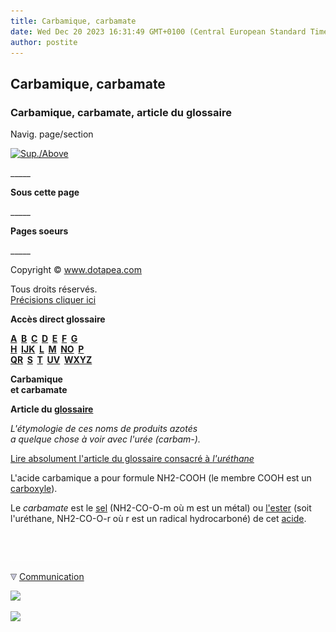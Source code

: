 ```yaml
---
title: Carbamique, carbamate
date: Wed Dec 20 2023 16:31:49 GMT+0100 (Central European Standard Time)
author: postite
---
```


## Carbamique, carbamate
### Carbamique, carbamate, article du glossaire
 Navig. page/section

[![Sup./Above](_derived/up_cmp_themenoir010_up.gif)](c.html)

\_\_\_\_\_

**Sous cette page**

\_\_\_\_\_

**Pages soeurs**

\_\_\_\_\_

Copyright © www.dotapea.com

Tous droits réservés.  
[Précisions cliquer ici](droitscopie.html)

**Accès direct glossaire**

**[A](a.html)  [B](b.html)  [C](c.html)  [D](d.html)  [E](e.html)  [F](f.html)  [G](g.html)  
[H](h.html)  [IJK](ijk.html)  [L](l.html)  [M](m.html)  [NO](no.html)  [P](p.html)  
[QR](qr.html)  [S](s.html)  [T](t.html)  [UV](uv.html)  [WXYZ](wxyz.html)**

**Carbamique  
et carbamate**

**Article du [glossaire](glossaire.html)**

_L'étymologie de ces noms de produits azotés  
a quelque chose à voir avec l'urée (carbam-)._

[Lire absolument l'article du glossaire consacré à _l'uréthane_](urethane.html)

L'acide carbamique a pour formule NH2\-COOH (le membre COOH est un [carboxyle](carboxyle.html)).

Le _carbamate_ est le [sel](formationdesels.html) (NH2\-CO-O-m où m est un métal) ou [l'ester](ester.html) (soit l'uréthane, NH2\-CO-O-r où r est un radical hydrocarboné) de cet [acide](acides.html).



 

 ![](images/transparent122x1.gif)

![](images/flechebas.gif) [Communication](http://www.artrealite.com/annonceurs.htm) 

[![](https://cbonvin.fr/sites/regie.artrealite.com/visuels/campagne1.png)](index-2.html#20131014)

![](https://cbonvin.fr/sites/regie.artrealite.com/visuels/campagne2.png)